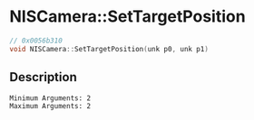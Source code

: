 # NISCamera::SetTargetPosition
```c
// 0x0056b310
void NISCamera::SetTargetPosition(unk p0, unk p1)
```
## Description
```
Minimum Arguments: 2
Maximum Arguments: 2
```
